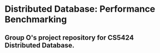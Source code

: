 # Distributed Database: Performance Benchmarking

## Group O's project repository for CS5424 Distributed Database.
